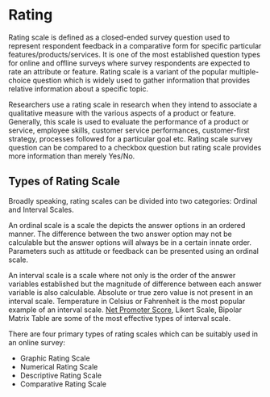 ﻿# Rating

Rating scale is defined as a closed-ended survey question used to represent respondent feedback in a comparative form for specific particular features/products/services. It is one of the most established question types for online and offline surveys where survey respondents are expected to rate an attribute or feature. Rating scale is a variant of the popular multiple-choice question which is widely used to gather information that provides relative information about a specific topic.

Researchers use a rating scale in research when they intend to associate a qualitative measure with the various aspects of a product or feature. Generally, this scale is used to evaluate the performance of a product or service, employee skills, customer service performances, customer-first strategy, processes followed for a particular goal etc. Rating scale survey question can be compared to a checkbox question but rating scale provides more information than merely Yes/No.

## Types of Rating Scale

Broadly speaking, rating scales can be divided into two categories: Ordinal and Interval Scales.

An ordinal scale is a scale the depicts the answer options in an ordered manner. The difference between the two answer option may not be calculable but the answer options will always be in a certain innate order. Parameters such as attitude or feedback can be presented using an ordinal scale.

An interval scale is a scale where not only is the order of the answer variables established but the magnitude of difference between each answer variable is also calculable. Absolute or true zero value is not present in an interval scale. Temperature in Celsius or Fahrenheit is the most popular example of an interval scale. [Net Promoter Score](./questiontypes/nps.md), Likert Scale, Bipolar Matrix Table are some of the most effective types of interval scale.

There are four primary types of rating scales which can be suitably used in an online survey:

- Graphic Rating Scale
- Numerical Rating Scale
- Descriptive Rating Scale
- Comparative Rating Scale

